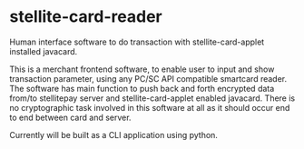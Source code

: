 # stellite-card-reader
Human interface software to do transaction with stellite-card-applet installed javacard.

This is a merchant frontend software, to enable user to input and show transaction parameter, using any PC/SC API compatible smartcard reader. The software has main function to push back and forth encrypted data from/to stellitepay server and stellite-card-applet enabled javacard. There is no cryptographic task involved in this software at all as it should occur end to end between card and server.

Currently will be built as a CLI application using python.
